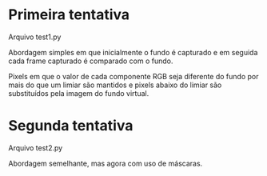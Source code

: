 # Primeira tentativa

Arquivo test1.py

Abordagem simples em que inicialmente o fundo é capturado e em seguida cada frame capturado é comparado com o fundo.

Pixels em que o valor de cada componente RGB seja diferente do fundo por mais do que um limiar são mantidos e pixels abaixo do limiar são substituídos pela imagem do fundo virtual.

# Segunda tentativa

Arquivo test2.py

Abordagem semelhante, mas agora com uso de máscaras.
